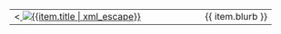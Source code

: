 <table>
<tr><td class="sImageCell" style="width:320;"><<a href="{{item.link | uri_escape}}" class="sLink" target="_blank" rel="noopener noreferrer">
    <img src="{{item.image | uri_escape}}" class="sImage" alt="{{item.title | xml_escape}}">
</a></td><td class="sTextCell">{{ item.blurb }}</td></tr>
</table>
